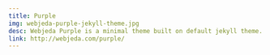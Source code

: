 ```yaml
---
title: Purple
img: webjeda-purple-jekyll-theme.jpg
desc: Webjeda Purple is a minimal theme built on default jekyll theme. It is very light highly customizable. Suitable for minimal blogs.
link: http://webjeda.com/purple/
---
```

